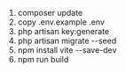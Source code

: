 1. composer update
2. copy .env.example .env 
3. php artisan key:generate 
4. php artisan migrate --seed 
5. npm install vite --save-dev 
6. npm run build 
